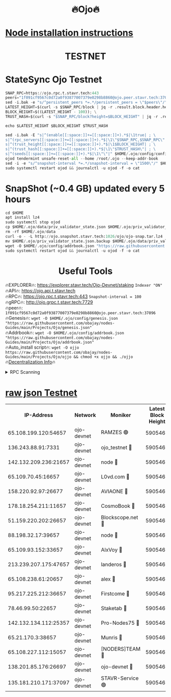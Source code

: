 <h1 align="center"> 🔥Ojo🔥</h1>

[Node installation instructions](https://github.com/obajay/nodes-Guides/tree/main/Projects/Ojo)
=

<h1 align="center"> TESTNET</h1>

# StateSync Ojo Testnet
```python
SNAP_RPC=https://ojo.rpc.t.stavr.tech:443
peers="1f091cf9567c0d72a0f93877007379e0298b8860@ojo.peer.stavr.tech:37096"
sed -i.bak -e "s/^persistent_peers *=.*/persistent_peers = \"$peers\"/" $HOME/.ojo/config/config.toml
LATEST_HEIGHT=$(curl -s $SNAP_RPC/block | jq -r .result.block.header.height); \
BLOCK_HEIGHT=$((LATEST_HEIGHT - 100)); \
TRUST_HASH=$(curl -s "$SNAP_RPC/block?height=$BLOCK_HEIGHT" | jq -r .result.block_id.hash)

echo $LATEST_HEIGHT $BLOCK_HEIGHT $TRUST_HASH

sed -i.bak -E "s|^(enable[[:space:]]+=[[:space:]]+).*$|\1true| ; \
s|^(rpc_servers[[:space:]]+=[[:space:]]+).*$|\1\"$SNAP_RPC,$SNAP_RPC\"| ; \
s|^(trust_height[[:space:]]+=[[:space:]]+).*$|\1$BLOCK_HEIGHT| ; \
s|^(trust_hash[[:space:]]+=[[:space:]]+).*$|\1\"$TRUST_HASH\"| ; \
s|^(seeds[[:space:]]+=[[:space:]]+).*$|\1\"\"|" $HOME/.ojo/config/config.toml
ojod tendermint unsafe-reset-all --home /root/.ojo --keep-addr-book
sed -i -e "s/^snapshot-interval *=.*/snapshot-interval = \"1500\"/" $HOME/.ojo/config/app.toml
sudo systemctl restart ojod && journalctl -u ojod -f -o cat
```
# SnapShot (~0.4 GB) updated every 5 hours
```python
cd $HOME
apt install lz4
sudo systemctl stop ojod
cp $HOME/.ojo/data/priv_validator_state.json $HOME/.ojo/priv_validator_state.json.backup
rm -rf $HOME/.ojo/data
curl -o - -L http://ojo.snapshot.stavr.tech:1026/ojo/ojo-snap.tar.lz4 | lz4 -c -d - | tar -x -C $HOME/.ojo --strip-components 2
mv $HOME/.ojo/priv_validator_state.json.backup $HOME/.ojo/data/priv_validator_state.json
wget -O $HOME/.ojo/config/addrbook.json "https://raw.githubusercontent.com/obajay/nodes-Guides/main/Projects/Ojo/addrbook.json"
sudo systemctl restart ojod && journalctl -u ojod -f -o cat
```
 <h1 align="center"> Useful Tools</h1>

🔥EXPLORER🔥:        https://explorer.stavr.tech/Ojo-Devnet/staking        `Indexer "ON"` \
🔥API🔥:                     https://ojo.api.t.stavr.tech \
🔥RPC🔥:                    https://ojo.rpc.t.stavr.tech:443              `Snapshot-interval = 100` \
🔥gRPC🔥:                  http://ojo.grpc.t.stavr.tech:7729 \
🔥peer🔥:                   `1f091cf9567c0d72a0f93877007379e0298b8860@ojo.peer.stavr.tech:37096` \
🔥Genesis🔥:    ```wget -O $HOME/.ojo/config/genesis.json "https://raw.githubusercontent.com/obajay/nodes-Guides/main/Projects/Ojo/genesis.json"``` \
🔥Addrbook🔥:    ```wget -O $HOME/.ojo/config/addrbook.json "https://raw.githubusercontent.com/obajay/nodes-Guides/main/Projects/Ojo/addrbook.json"``` \
🔥Auto_install script🔥: ```wget -O ojjo https://raw.githubusercontent.com/obajay/nodes-Guides/main/Projects/Ojo/ojjo && chmod +x ojjo && ./ojjo``` \
🔥[Decentralization Info](https://github.com/obajay/StateSync-snapshots/tree/main/Projects/Ojo/Decentralization)🔥



<details>
<summary>RPC Scanning</summary>

<h2 align="center"> We scan nodes in real time every 4 hours. And we provide the final result of RPC endpoints.
We cannot influence the operation of these nodes in any way. </h2>


```python
If Voting Power is higher than 0 --> then the Node is a validator of the network and may be subject to attack and be a potential threat to the chain.
```
```python
We marked such validators with a red symbol
```

</details>

[raw json Testnet](https://rpc-check.ojot.stavr.tech/ojot/rpc-ojot-result.json)
=


<table><tr><th>IP-Address</th><th>Network</th><th>Moniker</th><th>Latest Block Height</th><th>Earliest Block Height</th><th>Catching Up</th><th>Tx Index</th><th>Voting Power</th><th>Scan Time</th></tr><tr><td>65.108.199.120:54657</td><td>ojo-devnet</td><td>RAMZES 🟢</td><td>5905461</td><td>306156</td><td>False</td><td>on</td><td>0</td><td>2024-03-16T08:15:20.867953080UTC</td></tr><tr><td>136.243.88.91:7331</td><td>ojo-devnet</td><td>ojo_testnet 🔴</td><td>5905462</td><td>308845</td><td>False</td><td>on</td><td>1000</td><td>2024-03-16T08:15:28.423962872UTC</td></tr><tr><td>142.132.209.236:21657</td><td>ojo-devnet</td><td>node 🔴</td><td>5905464</td><td>350001</td><td>False</td><td>on</td><td>1999</td><td>2024-03-16T08:15:39.805063880UTC</td></tr><tr><td>65.109.70.45:16657</td><td>ojo-devnet</td><td>L0vd.com 🔴</td><td>5905466</td><td>695918</td><td>False</td><td>off</td><td>998</td><td>2024-03-16T08:15:47.283376056UTC</td></tr><tr><td>158.220.92.97:26677</td><td>ojo-devnet</td><td>AVIAONE 🔴</td><td>5905464</td><td>2754001</td><td>False</td><td>on</td><td>19926</td><td>2024-03-16T08:15:36.969814647UTC</td></tr><tr><td>178.18.254.211:11657</td><td>ojo-devnet</td><td>CosmoBook 🔴</td><td>5905465</td><td>4392001</td><td>False</td><td>off</td><td>1047</td><td>2024-03-16T08:15:42.128542280UTC</td></tr><tr><td>51.159.220.202:26657</td><td>ojo-devnet</td><td>Blockscope.net 🔴</td><td>5905461</td><td>4425001</td><td>False</td><td>on</td><td>2097</td><td>2024-03-16T08:15:20.164462202UTC</td></tr><tr><td>88.198.32.17:39657</td><td>ojo-devnet</td><td>node 🔴</td><td>5905465</td><td>4710001</td><td>False</td><td>on</td><td>107473</td><td>2024-03-16T08:15:42.338501454UTC</td></tr><tr><td>65.109.93.152:33657</td><td>ojo-devnet</td><td>AlxVoy 🔴</td><td>5905464</td><td>4943001</td><td>False</td><td>on</td><td>6350855</td><td>2024-03-16T08:15:39.592230295UTC</td></tr><tr><td>213.239.207.175:47657</td><td>ojo-devnet</td><td>landeros 🔴</td><td>5905464</td><td>4967924</td><td>False</td><td>off</td><td>11083</td><td>2024-03-16T08:15:37.233241654UTC</td></tr><tr><td>65.108.238.61:20657</td><td>ojo-devnet</td><td>alex 🔴</td><td>5905461</td><td>5131001</td><td>False</td><td>on</td><td>11359</td><td>2024-03-16T08:15:20.535441979UTC</td></tr><tr><td>95.217.225.212:36657</td><td>ojo-devnet</td><td>Firstcome 🔴</td><td>5905462</td><td>5251946</td><td>False</td><td>on</td><td>13566</td><td>2024-03-16T08:15:26.134051063UTC</td></tr><tr><td>78.46.99.50:22657</td><td>ojo-devnet</td><td>Staketab 🔴</td><td>5905466</td><td>5668501</td><td>False</td><td>on</td><td>1276</td><td>2024-03-16T08:15:47.516766549UTC</td></tr><tr><td>142.132.134.112:25357</td><td>ojo-devnet</td><td>Pro-Nodes75 🔴</td><td>5905461</td><td>5805461</td><td>False</td><td>on</td><td>24651</td><td>2024-03-16T08:15:23.453392776UTC</td></tr><tr><td>65.21.170.3:38657</td><td>ojo-devnet</td><td>Munris 🔴</td><td>5905462</td><td>5805462</td><td>False</td><td>off</td><td>20123</td><td>2024-03-16T08:15:25.804906204UTC</td></tr><tr><td>65.108.227.112:15057</td><td>ojo-devnet</td><td>[NODERS]TEAM 🔴</td><td>5905466</td><td>5805466</td><td>False</td><td>off</td><td>9999</td><td>2024-03-16T08:15:46.719856613UTC</td></tr><tr><td>138.201.85.176:26697</td><td>ojo-devnet</td><td>ojo-devnet 🔴</td><td>5905466</td><td>5805466</td><td>False</td><td>on</td><td>1000024000</td><td>2024-03-16T08:15:46.978296074UTC</td></tr><tr><td>135.181.210.171:37097</td><td>ojo-devnet</td><td>STAVR-Service 🟢</td><td>5905461</td><td>5902801</td><td>False</td><td>on</td><td>0</td><td>2024-03-16T08:15:21.178142398UTC</td></tr></table>
